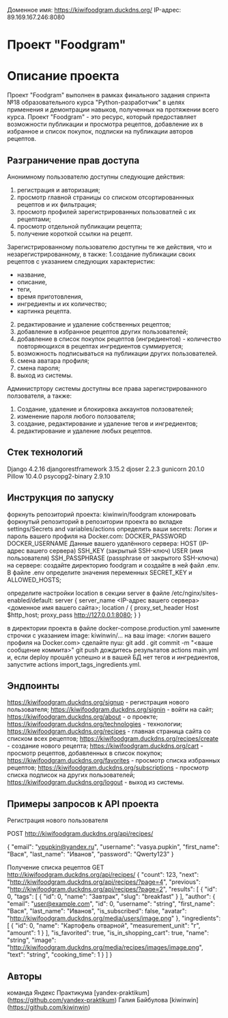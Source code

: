 Доменное имя: https://kiwifoodgram.duckdns.org/
IP-адрес: 89.169.167.246:8080

# Проект "Foodgram"
# Описание проекта

Проект "Foodgram" выполнен в рамках финального задания спринта №18 образовательного курса "Python-разработчик" в целях применения и демонтрации навыков, полученных на протяжении всего курса.
Проект "Foodgram" - это ресурс, который предоставляет возможности публикации и просмотра рецептов, добавление их в избранное и список покупок, подписки на публикации авторов рецептов.


## Разграничение прав доступа

Анонимному пользователю доступны следующие действия:
1. регистрация и авторизация;
2. просмотр главной страницы со списком отсортированнных рецептов и их фильтрация;
3. просмотр профилей зарегистрированных пользоватлей с их рецептами;
4. просмотр отдельной публикации рецепта;
5. получение короткой ссылки на рецепт.

Зарегистрированному пользователю доступны те же действия, что и незарегистрированному, в также:
1.создание публикации своих рецептов с указанием следующих характеристик:
- название,
- описание,
- теги, 
- время приготовления,
- ингредиенты и их количество;
- картинка рецепта.
2. редактирование и удаление собственных рецептов;
3. добавление в избранное рецептов других пользователей;
4. добавление в список покупок рецептов (ингредиентов) - количество повторяющихся в рецептах ингредиентов суммируется;
5. возможность подписываться на публикации других пользователей.
6. смена аватара профиля;
7. смена пароля; 
8. выход из системы.

Администртору системы доступны все права зарегистрированного ползователя, а также:
1. Создание, удаление и блокировка аккаунтов ползователей;
2. изменение пароля любого ползователя;
3. создание, редактирование и удаление тегов и ингредиентов;
4. редактирование и удаление любых рецептов.


## Стек технологий

Django 4.2.16
djangorestframework 3.15.2
djoser 2.2.3
gunicorn 20.1.0
Pillow 10.4.0
psycopg2-binary 2.9.10


## Инструкция по запуску

форкнуть репозиторий проекта: kiwinwin/foodgram
клонировать форкнутый репозиторий
в репозитории проекта во вкладке settings/Secrets and variables/actions определить ваши secrets: Логин и пароль вашего профиля на Docker.com:
DOCKER_PASSWORD
DOCKER_USERNAME Данные вашего удалённого сервера:
HOST (IP-адрес вашего сервера)
SSH_KEY (закрытый SSH-ключ)
USER (имя пользователя)
SSH_PASSPHRASE (passphrase от закрытого SSH-ключа) 
на сервере:
создайте директорию foodgram и создайте в ней файл .env. В файле .env определите значения переменных SECRET_KEY и ALLOWED_HOSTS;

определите настройки location в секции server в файле /etc/nginx/sites-enabled/default: server { server_name <IP-адрес вашего сервера> <доменное имя вашего сайта>; location / { proxy_set_header Host $http_host; proxy_pass http://127.0.0.1:8080; } }

в директории проекта в файле docker-compose.production.yml замените строчки с указанием image: kiwinwin/... на ваш image: <логин вашего профиля на Docker.com>
сделайте пуш: git add . git commit -m "<ваше сообщение коммита>" git push
дождитесь результатов actions main.yml и, если deploy прошёл успешно и в вашей БД нет тегов и ингредиентов, запустите actions import_tags_ingredients.yml.


## Эндпоинты

https://kiwifoodgram.duckdns.org/signup - регистрация нового пользователя;
https://kiwifoodgram.duckdns.org/signin - войти на сайт;
https://kiwifoodgram.duckdns.org/about - о проекте;
https://kiwifoodgram.duckdns.org/technologies - технологии;
https://kiwifoodgram.duckdns.org/recipes - главная страница сайта со списком всех рецептов;
https://kiwifoodgram.duckdns.org/recipes/create - создание нового рецепта;
https://kiwifoodgram.duckdns.org/cart - просмотр рецептов, добавленных в список покупок;
https://kiwifoodgram.duckdns.org/favorites - просмотр списка избранных рецептов;
https://kiwifoodgram.duckdns.org/subscriptions - просмотр списка подписок на других пользователей;
https://kiwifoodgram.duckdns.org/logout - выход из системы.


## Примеры запросов к API проекта

Регистрация нового пользователя

POST http://kiwifoodgram.duckdns.org/api/recipes/

{
  "email": "vpupkin@yandex.ru",
  "username": "vasya.pupkin",
  "first_name": "Вася",
  "last_name": "Иванов",
  "password": "Qwerty123"
}

Получение списка рецептов
GET http://kiwifoodgram.duckdns.org/api/recipes/
{
  "count": 123,
  "next": "http://kiwifoodgram.duckdns.org/api/recipes/?page=4",
  "previous": "http://kiwifoodgram.duckdns.org/api/recipes/?page=2",
  "results": [
    {
      "id": 0,
      "tags": [
        {
          "id": 0,
          "name": "Завтрак",
          "slug": "breakfast"
        }
      ],
      "author": {
        "email": "user@example.com",
        "id": 0,
        "username": "string",
        "first_name": "Вася",
        "last_name": "Иванов",
        "is_subscribed": false,
        "avatar": "http://kiwifoodgram.duckdns.org/media/users/image.png"
      },
      "ingredients": [
        {
          "id": 0,
          "name": "Картофель отварной",
          "measurement_unit": "г",
          "amount": 1
        }
      ],
      "is_favorited": true,
      "is_in_shopping_cart": true,
      "name": "string",
      "image": "http://kiwifoodgram.duckdns.org/media/recipes/images/image.png",
      "text": "string",
      "cooking_time": 1
    }
  ]
}

## Авторы

команда Яндекс Практикума [yandex-praktikum] (https://github.com/yandex-praktikum)
Галия Байбулова [kiwinwin] (https://github.com/kiwinwin)

